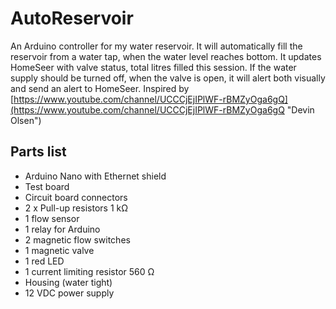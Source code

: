 # AutoReservoir
An Arduino controller for my water reservoir. It will automatically fill the reservoir from a water tap, when the water level reaches bottom. It updates HomeSeer with valve status, total litres filled this session. If the water supply should be turned off, when the valve is open, it will alert both visually and send an alert to HomeSeer. Inspired by [https://www.youtube.com/channel/UCCCjEjIPlWF-rBMZyOga6gQ](https://www.youtube.com/channel/UCCCjEjIPlWF-rBMZyOga6gQ "Devin Olsen")

## Parts list
* Arduino Nano with Ethernet shield
* Test board
* Circuit board connectors
* 2 x Pull-up resistors 1 k&#8486;
* 1 flow sensor
* 1 relay for Arduino
* 2 magnetic flow switches
* 1 magnetic valve
* 1 red LED
* 1 current limiting resistor 560 &#8486;
* Housing (water tight)
* 12 VDC power supply

